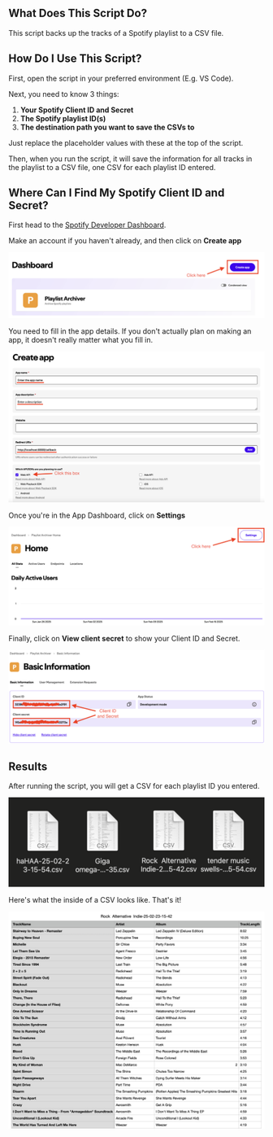 ## What Does This Script Do?
This script backs up the tracks of a Spotify playlist to a CSV file.

## How Do I Use This Script?
First, open the script in your preferred environment (E.g. VS Code).

Next, you need to know 3 things:
1. **Your Spotify Client ID and Secret**
2. **The Spotify playlist ID(s)**
3. **The destination path you want to save the CSVs to**

Just replace the placeholder values with these at the top of the script.



Then, when you run the script, it will save the information for all tracks in the playlist to a CSV file, one CSV for each playlist ID entered.

## Where Can I Find My Spotify Client ID and Secret?

First head to the [Spotify Developer Dashboard](https://developer.spotify.com/dashboard).

Make an account if you haven't already, and then click on **Create app**

![](https://github.com/mcyhsu/SpotifyPlaylistBackup-PS/blob/main/Assets/create-app.png?raw=true)

You need to fill in the app details. If you don't actually plan on making an app, it doesn't really matter what you fill in.

![](https://github.com/mcyhsu/SpotifyPlaylistBackup-PS/blob/main/Assets/enter-app-details.png?raw=true)

Once you're in the App Dashboard, click on **Settings**

![](https://github.com/mcyhsu/SpotifyPlaylistBackup-PS/blob/main/Assets/go-to-settings.png?raw=true)

Finally, click on **View client secret** to show your Client ID and Secret.

![](https://github.com/mcyhsu/SpotifyPlaylistBackup-PS/blob/main/Assets/client-id-and-secret.png?raw=true)

## Results

After running the script, you will get a CSV for each playlist ID you entered.

![](https://github.com/mcyhsu/SpotifyPlaylistBackup-PS/blob/main/Assets/csv-files.png?raw=true)

Here's what the inside of a CSV looks like. That's it!

![](https://github.com/mcyhsu/SpotifyPlaylistBackup-PS/blob/main/Assets/inside-csv.png?raw=true)
